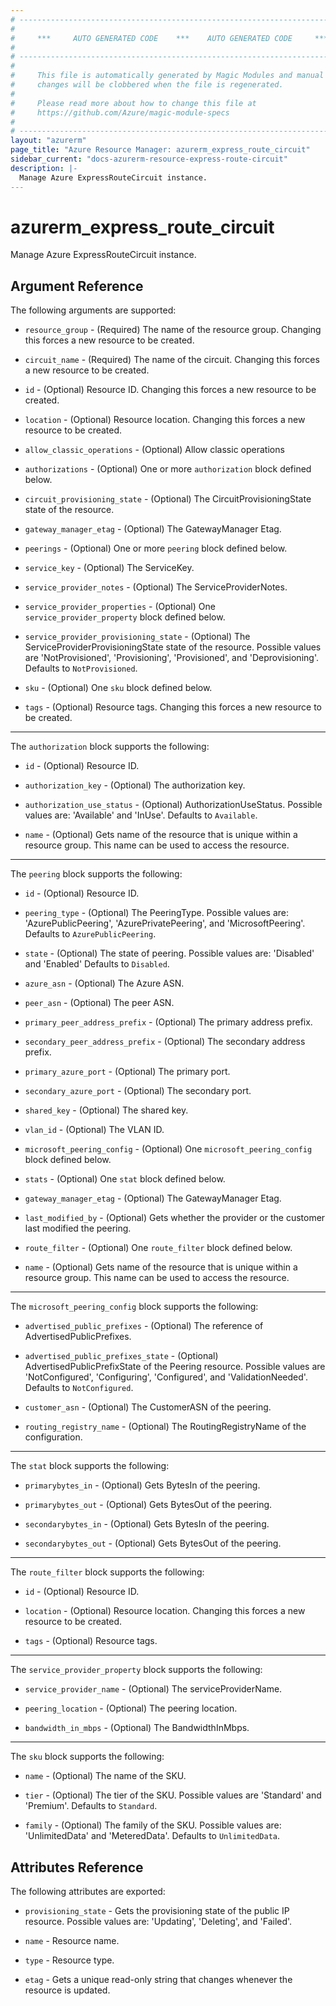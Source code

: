 ```yaml
---
# ----------------------------------------------------------------------------
#
#     ***     AUTO GENERATED CODE    ***    AUTO GENERATED CODE     ***
#
# ----------------------------------------------------------------------------
#
#     This file is automatically generated by Magic Modules and manual
#     changes will be clobbered when the file is regenerated.
#
#     Please read more about how to change this file at
#     https://github.com/Azure/magic-module-specs
#
# ----------------------------------------------------------------------------
layout: "azurerm"
page_title: "Azure Resource Manager: azurerm_express_route_circuit"
sidebar_current: "docs-azurerm-resource-express-route-circuit"
description: |-
  Manage Azure ExpressRouteCircuit instance.
---
```


# azurerm_express_route_circuit

Manage Azure ExpressRouteCircuit instance.


## Argument Reference

The following arguments are supported:

* `resource_group` - (Required) The name of the resource group. Changing this forces a new resource to be created.

* `circuit_name` - (Required) The name of the circuit. Changing this forces a new resource to be created.

* `id` - (Optional) Resource ID. Changing this forces a new resource to be created.

* `location` - (Optional) Resource location. Changing this forces a new resource to be created.

* `allow_classic_operations` - (Optional) Allow classic operations

* `authorizations` - (Optional) One or more `authorization` block defined below.

* `circuit_provisioning_state` - (Optional) The CircuitProvisioningState state of the resource.

* `gateway_manager_etag` - (Optional) The GatewayManager Etag.

* `peerings` - (Optional) One or more `peering` block defined below.

* `service_key` - (Optional) The ServiceKey.

* `service_provider_notes` - (Optional) The ServiceProviderNotes.

* `service_provider_properties` - (Optional) One `service_provider_property` block defined below.

* `service_provider_provisioning_state` - (Optional) The ServiceProviderProvisioningState state of the resource. Possible values are 'NotProvisioned', 'Provisioning', 'Provisioned', and 'Deprovisioning'. Defaults to `NotProvisioned`.

* `sku` - (Optional) One `sku` block defined below.

* `tags` - (Optional) Resource tags. Changing this forces a new resource to be created.

---

The `authorization` block supports the following:

* `id` - (Optional) Resource ID.

* `authorization_key` - (Optional) The authorization key.

* `authorization_use_status` - (Optional) AuthorizationUseStatus. Possible values are: 'Available' and 'InUse'. Defaults to `Available`.

* `name` - (Optional) Gets name of the resource that is unique within a resource group. This name can be used to access the resource.

---

The `peering` block supports the following:

* `id` - (Optional) Resource ID.

* `peering_type` - (Optional) The PeeringType. Possible values are: 'AzurePublicPeering', 'AzurePrivatePeering', and 'MicrosoftPeering'. Defaults to `AzurePublicPeering`.

* `state` - (Optional) The state of peering. Possible values are: 'Disabled' and 'Enabled' Defaults to `Disabled`.

* `azure_asn` - (Optional) The Azure ASN.

* `peer_asn` - (Optional) The peer ASN.

* `primary_peer_address_prefix` - (Optional) The primary address prefix.

* `secondary_peer_address_prefix` - (Optional) The secondary address prefix.

* `primary_azure_port` - (Optional) The primary port.

* `secondary_azure_port` - (Optional) The secondary port.

* `shared_key` - (Optional) The shared key.

* `vlan_id` - (Optional) The VLAN ID.

* `microsoft_peering_config` - (Optional) One `microsoft_peering_config` block defined below.

* `stats` - (Optional) One `stat` block defined below.

* `gateway_manager_etag` - (Optional) The GatewayManager Etag.

* `last_modified_by` - (Optional) Gets whether the provider or the customer last modified the peering.

* `route_filter` - (Optional) One `route_filter` block defined below.

* `name` - (Optional) Gets name of the resource that is unique within a resource group. This name can be used to access the resource.


---

The `microsoft_peering_config` block supports the following:

* `advertised_public_prefixes` - (Optional) The reference of AdvertisedPublicPrefixes.

* `advertised_public_prefixes_state` - (Optional) AdvertisedPublicPrefixState of the Peering resource. Possible values are 'NotConfigured', 'Configuring', 'Configured', and 'ValidationNeeded'. Defaults to `NotConfigured`.

* `customer_asn` - (Optional) The CustomerASN of the peering.

* `routing_registry_name` - (Optional) The RoutingRegistryName of the configuration.

---

The `stat` block supports the following:

* `primarybytes_in` - (Optional) Gets BytesIn of the peering.

* `primarybytes_out` - (Optional) Gets BytesOut of the peering.

* `secondarybytes_in` - (Optional) Gets BytesIn of the peering.

* `secondarybytes_out` - (Optional) Gets BytesOut of the peering.

---

The `route_filter` block supports the following:

* `id` - (Optional) Resource ID.

* `location` - (Optional) Resource location. Changing this forces a new resource to be created.

* `tags` - (Optional) Resource tags.

---

The `service_provider_property` block supports the following:

* `service_provider_name` - (Optional) The serviceProviderName.

* `peering_location` - (Optional) The peering location.

* `bandwidth_in_mbps` - (Optional) The BandwidthInMbps.

---

The `sku` block supports the following:

* `name` - (Optional) The name of the SKU.

* `tier` - (Optional) The tier of the SKU. Possible values are 'Standard' and 'Premium'. Defaults to `Standard`.

* `family` - (Optional) The family of the SKU. Possible values are: 'UnlimitedData' and 'MeteredData'. Defaults to `UnlimitedData`.

## Attributes Reference

The following attributes are exported:

* `provisioning_state` - Gets the provisioning state of the public IP resource. Possible values are: 'Updating', 'Deleting', and 'Failed'.

* `name` - Resource name.

* `type` - Resource type.

* `etag` - Gets a unique read-only string that changes whenever the resource is updated.
